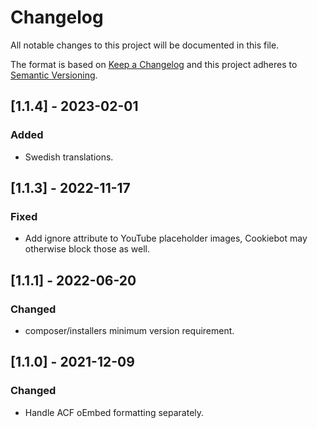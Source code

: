 # Changelog
All notable changes to this project will be documented in this file.

The format is based on [Keep a Changelog](http://keepachangelog.com/en/1.0.0/)
and this project adheres to [Semantic Versioning](http://semver.org/spec/v2.0.0.html).

## [1.1.4] - 2023-02-01

### Added
- Swedish translations.

## [1.1.3] - 2022-11-17

### Fixed
- Add ignore attribute to YouTube placeholder images, Cookiebot may otherwise block those as well.

## [1.1.1] - 2022-06-20

### Changed
- composer/installers minimum version requirement.

## [1.1.0] - 2021-12-09

### Changed
- Handle ACF oEmbed formatting separately.

## [1.0.2] - 2021-12-08

### Changed
- Trigger filter after ACF oEmbed to ensure we're dealing with HTML, not the raw video URL.

## [1.0.1] - 2021-04-20

### Changed
- Always include the placeholder to avoid non-placeholder version hitting cache.
- Disable parsing the cookie server-side (for now).
- Add class to placeholder hiding it initially to avoid content flashing.

## [1.0.0] - 2021-04-06

### Added
- The first release version.
